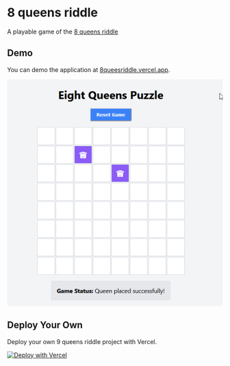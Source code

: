 # 8 queens riddle

A playable game of the [8 queens riddle](https://en.wikipedia.org/wiki/Eight_queens_puzzle)

## Demo

You can demo the application at [8queesriddle.vercel.app](https://8queesriddle.vercel.app/).

![Screenshot](public/screenshot.png)

## Deploy Your Own

Deploy your own 9 queens riddle project with Vercel.

[![Deploy with Vercel](https://vercel.com/button)](https://vercel.com/import/project?template=https://github.com/y0av/8_quees_riddle/)